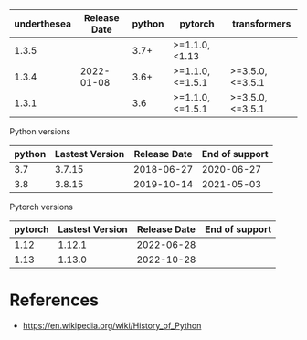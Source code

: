 | underthesea | Release Date | python | pytorch         | transformers    |
|-------------|--------------|--------|-----------------|-----------------|
| 1.3.5       |              | 3.7+   | >=1.1.0,<1.13  |                 |
| 1.3.4       | 2022-01-08   | 3.6+   | >=1.1.0,<=1.5.1 | >=3.5.0,<=3.5.1 |
| 1.3.1       |              | 3.6    | >=1.1.0,<=1.5.1 | >=3.5.0,<=3.5.1 |

Python versions

| python    | Lastest Version | Release Date         | End of support    |
|-----------|-----------------|----------------------|-------------------|
| 3.7       | 3.7.15          | 2018-06-27           | 2020-06-27        |
| 3.8       | 3.8.15          | 2019-10-14           | 2021-05-03        |

Pytorch versions

| pytorch   | Lastest Version | Release Date         | End of support    |
|-----------|-----------------|----------------------|-------------------|
| 1.12      | 1.12.1          | 2022-06-28           |                   |
| 1.13      | 1.13.0          | 2022-10-28           |                   |


# References

* https://en.wikipedia.org/wiki/History_of_Python


